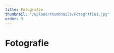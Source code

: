 ```yaml
---
title: Fotografie
thumbnail: "/upload/thumbnails/Fotografie1.jpg"
order: 9
---
```

# Fotografie

<img :src="$withBase('/upload/Fotografie1.jpg')" style="  margin-left: auto;
  margin-right: auto;max-width:1024px; display: block;">

<img :src="$withBase('/upload/Fotografie2.jpg')" style="  margin-left: auto;
  margin-right: auto;max-width:1024px; display: block;">



